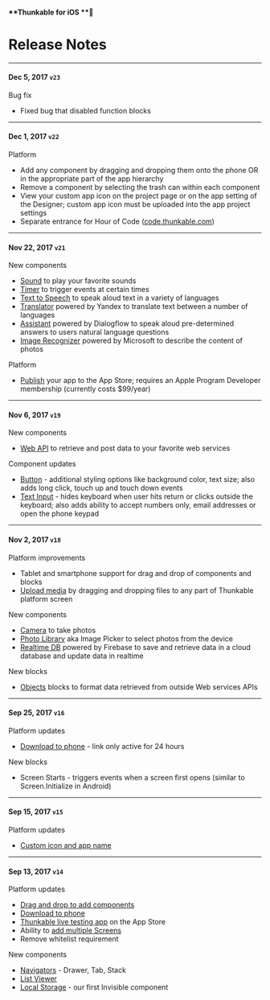 #### **Thunkable for iOS **

# Release Notes

---

#### Dec 5, 2017 `v23`

Bug fix

* Fixed bug that disabled function blocks

---

#### Dec 1, 2017 `v22`

Platform

* Add any component by dragging and dropping them onto the phone OR in the appropriate part of the app hierarchy
* Remove a component by selecting the trash can within each component
* View your custom app icon on the project page or on the app setting of the Designer; custom app icon must be uploaded into the app project settings
* Separate entrance for Hour of Code \([code.thunkable.com](http://code.thunkable.com)\)

---

#### Nov 22, 2017 `v21`

New components

* [Sound](/ios/components/voice/sound.md) to play your favorite sounds
* [Timer](/ios/components/user-interface/sensors/timer.md) to trigger events at certain times
* [Text to Speech](/ios/components/voice/text-to-speech.md) to speak aloud text in a variety of languages
* [Translator](/ios/components/voice/translator.md) powered by Yandex to translate text between a number of languages
* [Assistant](/ios/components/voice/assistant.md) powered by Dialogflow to speak aloud pre-determined answers to users natural language questions
* [Image Recognizer](/ios/components/image/image-recognizer.md) powered by Microsoft to describe the content of photos

Platform

* [Publish](/ios/publish.md) your app to the App Store; requires an Apple Program Developer membership \(currently costs $99/year\)

---

#### Nov 6, 2017 `v19`

New components

* [Web API](/ios/components/storage/web-api.md) to retrieve and post data to your favorite web services

Component updates

* [Button](/android/components/user-interface/button.md)  - additional styling options like background color, text size; also adds long click, touch up and touch down events
* [Text Input](/ios/components/user-interface/text-input.md) - hides keyboard when user hits return or clicks outside the keyboard; also adds ability to accept numbers only, email addresses or open the phone keypad

---

#### Nov 2, 2017 `v18`

Platform improvements

* Tablet and smartphone support for drag and drop of components and blocks
* [Upload media](/ios/components/app-settings/upload-media.md) by dragging and dropping files to any part of Thunkable platform screen

New components

* [Camera](/ios/components/media/camera.md) to take photos
* [Photo Library](/ios/components/media/photo-library.md) aka Image Picker to select photos from the device
* [Realtime DB](/ios/components/storage/realtime-db.md) powered by Firebase to save and retrieve data in a cloud database and update data in realtime 

New blocks

* [Objects](/ios/blocks/objects.md) blocks to format data retrieved from outside Web services APIs

---

#### Sep 25, 2017 `v16`

Platform updates

* [Download to phone](https://docs.thunkable.com/ios/download.html#step-4-download) - link only active for 24 hours

New blocks

* Screen Starts - triggers events when a screen first opens \(similar to Screen.Initialize in Android\)

---

#### Sep 15, 2017 `v15`

Platform updates

* [Custom icon and app name](/ios/components/app-settings/custom-icon-+-app-name.md)

---

#### Sep 13, 2017 `v14`

Platform updates

* [Drag and drop to add components](https://docs.thunkable.com/ios/create.html#step-5：-add-app-components)
* [Download to phone](//ios/download.md#step-4-download)
* [Thunkable live testing app](http://appstore.com/thunkablelive) on the App Store
* Ability to [add multiple Screens](https://docs.thunkable.com/ios/components/user-interface/screen.html#add-multiple-screens-under-a-navigator)
* Remove whitelist requirement

New components

* [Navigators](/ios/components/navigators/README.md) - Drawer, Tab, Stack
* [List Viewer](/ios/components/user-interface/list-view.md)
* [Local Storage](/ios/components/storage/local-storage.md) - our first Invisible component



